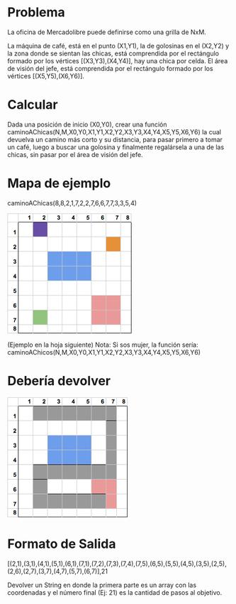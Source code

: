 Problema
========

La oficina de Mercadolibre puede definirse como una grilla de NxM.

La máquina de café, está en el punto (X1,Y1), la de golosinas en el (X2,Y2) y la zona donde se sientan las chicas, está comprendida por el rectángulo formado por los vértices [(X3,Y3),(X4,Y4)], hay una chica por celda. El área de visión del jefe, está comprendida por el rectángulo formado por los vértices [(X5,Y5),(X6,Y6)].

Calcular
========

Dada una posición de inicio (X0,Y0), crear una función caminoAChicas(N,M,X0,Y0,X1,Y1,X2,Y2,X3,Y3,X4,Y4,X5,Y5,X6,Y6) la cual devuelva un camino más corto y su distancia, para pasar primero a tomar un café, luego a buscar una golosina y finalmente regalársela a una de las chicas, sin pasar por el área de visión del jefe.

Mapa de ejemplo
===============

caminoAChicas(8,8,2,1,7,2,2,7,6,6,7,7,3,3,5,4)

![Screenshot](https://github.com/juandiegoh/MercadoLibreProgrammersDay2014/raw/master/resources/images/print1.png)

(Ejemplo en la hoja siguiente)
Nota: Si sos mujer, la función sería: caminoAChicos(N,M,X0,Y0,X1,Y1,X2,Y2,X3,Y3,X4,Y4,X5,Y5,X6,Y6)

Debería devolver
================

![Screenshot](https://github.com/juandiegoh/MercadoLibreProgrammersDay2014/raw/master/resources/images/print2.png)

Formato de Salida
=================

[(2,1),(3,1),(4,1),(5,1),(6,1),(7,1),(7,2),(7,3),(7,4),(7,5),(6,5),(5,5),(4,5),(3,5),(2,5),(2,6),(2,7),(3,7),(4,7),(5,7),(6,7)],21

Devolver un String en donde la primera parte es un array con las coordenadas y el número final (Ej: 21) es la cantidad de pasos al objetivo.

